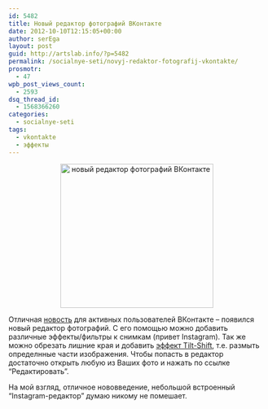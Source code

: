 ```yaml
---
id: 5482
title: Новый редактор фотографий ВКонтакте
date: 2012-10-10T12:15:05+00:00
author: serEga
layout: post
guid: http://artslab.info/?p=5482
permalink: /socialnye-seti/novyj-redaktor-fotografij-vkontakte/
prosmotr:
  - 47
wpb_post_views_count:
  - 2593
dsq_thread_id:
  - 1568366260
categories:
  - socialnye-seti
tags:
  - vkontakte
  - эффекты
---
```

<center>
  <a href="{{site.img_cdn}}/vk_photo_editor.png"><img src="{{site.img_cdn}}/vk_photo_editor-300x283.png" alt="новый редактор фотографий ВКонтакте" title="vk_photo_editor" width="300" height="283" class="aligncenter size-medium wp-image-5483" srcset="{{site.img_cdn}}/vk_photo_editor-300x283.png 300w, {{site.img_cdn}}/vk_photo_editor.png 653w" sizes="(max-width: 300px) 100vw, 300px" /></a>
</center>

Отличная [новость](http://vk.com/wall-880171_604) для активных пользователей ВКонтакте &#8211; появился новый редактор фотографий. С его помощью можно добавить различные эффекты/фильтры к снимкам (привет Instagram). Так же можно обрезать лишние края и добавить [эффект Tilt-Shift](http://artslab.info/uroki-photoshop/effekt-tilt-shift-v-photoshop-urok/ "Эффект Tilt-Shift в Photoshop (урок)"), т.е. размыть определнные части изображения. Чтобы попасть в редактор достаточно открыть любую из Ваших фото и нажать по ссылке &#8220;Редактировать&#8221;.

На мой взгляд, отличное нововведение, небольшой встроенный &#8220;Instagram-редактор&#8221; думаю никому не помешает.